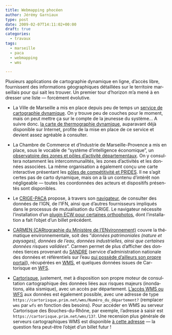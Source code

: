 ```yaml
---
title: Webmapping phocéen
author: Jérémy Garniaux
type: post
date: 2009-02-07T14:11:02+00:00
draft: true
categories:
  - travaux
tags:
  - marseille
  - paca
  - webmapping
  - wms

---
```


Plusieurs appli­ca­tions de car­togra­phie dynamique en ligne, d’ac­cès libre, four­nissent des infor­ma­tions géo­graphiques détail­lées sur le ter­ri­toire mar­seil­lais pour qui sait les trou­ver. Un pre­mier tour d’hori­zon m’a mené à en dress­er une liste — for­cé­ment évolutive.

- La Ville de Mar­seille a mis en place depuis peu de temps un [ser­vice de car­togra­phie dynamique](https://carto.marseille.fr). On y trou­ve peu de couch­es pour le moment, mais on peut met­tre ça sur le compte de la jeunesse du sys­tème… A suiv­re donc. [la carte de ther­mo­gra­phie dynamique](https://www.marseille.fr/environnement/developpement-durable/thermographie), aupar­a­vant déjà disponible sur Inter­net, prof­ite de la mise en place de ce ser­vice et devient assez agréable à consulter.

- La Cham­bre de Com­merce et d’In­dus­trie de Mar­seille-Provence a mis en place, sous le voca­ble de “sys­tème d’in­tel­li­gence économique”, un [obser­va­toire des zones et pôles d’ac­tiv­ité départe­men­taux](https://www.poles-activites13.com/index.php?cont=main). On y con­sul­tera notam­ment les inter­com­mu­nal­ités, les zones d’ac­tiv­ités et les don­nées asso­ciées. La même organ­i­sa­tion a égale­ment conçu une carte inter­ac­tive présen­tant les [pôles de com­péti­tiv­ité et PRIDES](https://www2.ccimp.com/carto/PridesPoleCompetitivite.htm). Il ne s’ag­it certes pas de car­to dynamique, mais on a là un con­tenu d’in­térêt non nég­lige­able — toutes les coor­don­nées des acteurs et dis­posi­tifs présen­tés sont disponibles.

- Le [CRIGE-PACA](https://www.crige-paca.org) pro­pose, à tra­vers son [nav­i­ga­teur](https://www.crige-paca.org/visualisateur), de con­sul­ter des don­nées de l’IGN, de l’IFN, ain­si que d’autres four­nisseurs impliqués dans le proces­sus de mutu­al­i­sa­tion du CRIGE. Le nav­i­ga­teur néces­site l’in­stal­la­tion d’un [plu­g­in ECW pour cer­taines orthopho­tos](https://www.geographiques.org/blog/index.php?post/2009/01/16/CRIGE-PACA-%3A-plugin-ECW-pour-Firefox-et-Internet-explorer-%28g%C3%A9onavigateur%29), dont l’in­stal­la­tion a fait l’ob­jet d’un bil­let précé­dent.
    </li>
  </ul>
  
  <ul>
    <li>
      <a href="https://carto.ecologie.gouv.fr/HTML_PUBLIC/Site%20de%20consultation/site.php?service_idx=25W&map=environnement.map">CARMEN (CAR­togra­phie du Min­istère de l’EN­vi­ron­nement)</a> cou­vre la thé­ma­tique envi­ron­nemen­tale, soit des “<em>don­nées pat­ri­mo­ni­ales (nature et paysages), don­nées de l’eau, don­nées indus­trielles, ain­si que cer­taines don­nées risques validées</em>”. Car­men per­met de plus d’af­fich­er des don­nées tierces provenant du <a href="https://sandre.eaufrance.fr/">SANDRE</a> (ser­vice d’ad­min­is­tra­tion nationale des don­nées et référen­tiels sur l’eau <a href="https://sandre.eaufrance.fr/geoviewer/">qui pos­sède d’ailleurs son pro­pre por­tail</a>), récupérées en <a href="https://fr.wikipedia.org/wiki/Web_Map_Service" hreflang="fr">WMS</a>, et quelques don­nées issues de Car­torisque en <a href="https://fr.wikipedia.org/wiki/WFS" hreflang="fr">WFS</a>.
    </li>
  </ul>
  
  <ul>
    <li>
      <a href="https://cartorisque.prim.net/dpt/13/13_ip.html">Car­torisque</a>, juste­ment, met à dis­po­si­tion son pro­pre moteur de con­sul­ta­tion car­tographique des don­nées liées aux risques majeurs (inon­da­tions, aléa sis­mique), avec un accès par départe­ment. <a href="https://cartorisque.prim.net/wmswfs/wms_wfs.html">L’ac­cès WMS ou WFS</a> aux don­nées est égale­ment pos­si­ble, avec une adresse de type <code>https://cartorisque.prim.net/wms/Numéro_du_département?</code> (rem­plac­er <code>wms</code> par <code>wfs</code> en fonc­tion des besoins). Pour accéder en WMS au serveur Car­torisque des Bouch­es-du-Rhône, par exem­ple, l’adresse à saisir est <code>https://cartorisque.prim.net/wms/13?</code>. Une recen­sion plus générale de serveurs car­tographiques WMS est disponible <a href="https://www.forumsig.org/archive/index.php?t-4816.html">à cette adresse</a> — la ques­tion fera peut-être l’ob­jet d’un bil­let&nbsp;futur&nbsp;!
    </li>
  </ul>
</div>